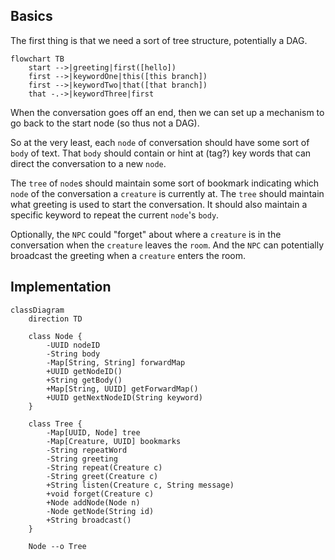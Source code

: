 ## Basics

The first thing is that we need a sort of tree structure, potentially a DAG.

```mermaid
flowchart TB
    start -->|greeting|first([hello])
    first -->|keywordOne|this([this branch])
    first -->|keywordTwo|that([that branch])
    that -.->|keywordThree|first
```
When the conversation goes off an end, then we can set up a mechanism to go back to the start node (so thus not a DAG).

So at the very least, each `node` of conversation should have some sort of `body` of text.  That `body` should contain or hint at (tag?) key words that can direct the conversation to a new `node`.

The `tree` of `node`s should maintain some sort of bookmark indicating which `node` of the conversation a `creature` is currently at.  The `tree` should maintain what greeting is used to start the conversation.  It should also maintain a specific keyword to repeat the current `node`'s `body`.

Optionally, the `NPC` could "forget" about where a `creature` is in the conversation when the `creature` leaves the `room`.  And the `NPC` can potentially broadcast the greeting when a `creature` enters the room.

## Implementation

```mermaid
classDiagram
    direction TD

    class Node {
        -UUID nodeID
        -String body
        -Map[String, String] forwardMap
        +UUID getNodeID()
        +String getBody()
        +Map[String, UUID] getForwardMap()
        +UUID getNextNodeID(String keyword)
    }

    class Tree {
        -Map[UUID, Node] tree
        -Map[Creature, UUID] bookmarks
        -String repeatWord
        -String greeting
        -String repeat(Creature c)
        -String greet(Creature c)
        +String listen(Creature c, String message)
        +void forget(Creature c)
        +Node addNode(Node n)
        -Node getNode(String id)
        +String broadcast()
    }

    Node --o Tree
```